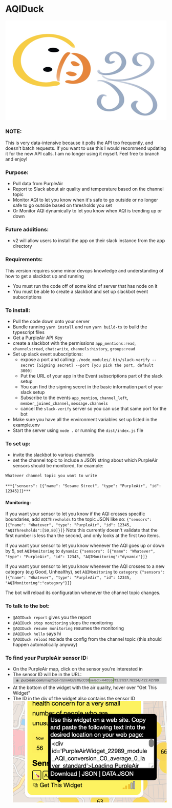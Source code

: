 # AQIDuck
![Logo](assets/aqiduck.jpg)

### NOTE:
This is very data-intensive because it polls the API too frequently, and doesn't batch requests. If you want to use this I would recommend updating it for the new API calls. I am no longer using it myself. Feel free to branch and enjoy!

### Purpose:

* Pull data from PurpleAir
* Report to Slack about air quality and temperature based on the channel topic
* Monitor AQI to let you know when it's safe to go outside or no longer safe to go outside based on thresholds you set
* Or Monitor AQI dynamically to let you know when AQI is trending up or down

### Future additions:

* v2 will allow users to install the app on their slack instance from the app directory

### Requirements:

This version requires some minor devops knowledge and understanding of how to get a slackbot up and running

* You must run the code off of some kind of server that has node on it
* You must be able to create a slackbot and set up slackbot event subscriptions

### To install:

* Pull the code down onto your server
* Bundle running `yarn install` and run `yarn build-ts` to build the typescript files
* Get a PurpleAir API Key
* create a slackbot with the permissions `app_mentions:read`, `channels:read`, `chat:write`, `channels:history`, `groups:read`
* Set up slack event subscriptions:
  - expose a port and calling: `./node_modules/.bin/slack-verify --secret [Signing secret] --port [you pick the port, default 3000]`
  - Put the URL of your app in the Event subscriptions part of the slack setup
  - You can find the signing secret in the basic information part of your slack setup
  - Subscribe to the events `app_mention`, `channel_left`, `member_joined_channel`, `message.channels`
  - cancel the `slack-verify` server so you can use that same port for the bot
* Make sure you have all the environment variables set up listed in the example.env
* Start the server using `node .` or running the `dist/index.js` file


### To set up:
* invite the slackbot to various channels
* set the channel topic to include a JSON string about which PurpleAir sensors should be monitored, for example:
```
Whatever channel topic you want to write

***{"sensors": [{"name": "Sesame Street", "type": "PurpleAir", "id": 12345}]}***
```

#### Monitoring:

If you want your sensor to let you know if the AQI crosses specific boundaries, add `AQIThresholds` to the topic JSON like so:
`{"sensors": [{"name": "Whatever", "type": "PurpleAir", "id": 12345, "AQIThresholds":[50,80]}]}`
Note this currently doesn't validate that the first number is less than the second, and only looks at the first two items.

If you want your sensor to let you know whenever the AQI goes up or down by 5, set `AQIMonitoring` to `dynamic`:
`{"sensors": [{"name": "Whatever", "type": "PurpleAir", "id": 12345, "AQIMonitoring":"dynamic"}]}`

If you want your sensor to let you know whenever the AQI crosses to a new category (e.g Good, Unhealthy), set `AQIMonitoring` to `category`:
`{"sensors": [{"name": "Whatever", "type": "PurpleAir", "id": 12345, "AQIMonitoring":"category"}]}`

The bot will reload its configuration whenever the channel topic changes.

### To talk to the bot:

* `@AQIDuck report` gives you the report
* `@AQIDuck stop monitoring` stops the monitoring
* `@AQIDuck resume monitoring` resumes the monitoring
* `@AQIDuck hello` says hi
* `@AQIDuck reload` reolads the config from the channel topic (this should happen automatically anyway)

### To find your PurpleAir sensor ID:

* On the PurpleAir map, click on the sensor you're interested in
* The sensor ID will be in the URL:
![How to find PurpleAir ID from URL](assets/purple_air_url.png)
* At the bottom of the widget with the air quality, hover over "Get This Widget"
* The ID in the div of the widget also contains the sensor ID
![How to find PurpleAir ID from widget](assets/purple_air_id.png)

